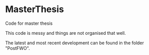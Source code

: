 # MasterThesis
Code for master thesis

This code is messy and things are not organised that well.

The latest and most recent development can be found in the folder "PostFWO".
